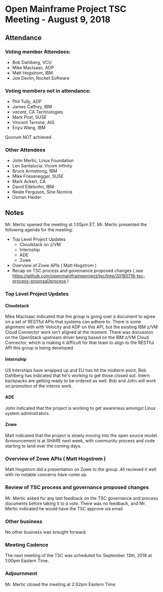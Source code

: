 # Open Mainframe Project TSC Meeting - August 9, 2018

## Attendance

### Voting member Attendees:

* Bob Dahlberg, VCU
* Mike MacIsaac, ADP
* Matt Hogstrom, IBM
* Joe Devlin, Rocket Software

### Voting members not in attendance:

* Phil Tully, ADP
* James Caffrey, IBM
* *vacant*, CA Technologies
* Mark Post, SUSE
* Vincent Terrone, AIG
* Enyu Wang, IBM

Quorum NOT achieved.

### Other Attendees

* John Mertic, Linux Foundation
* Len Santalucia, Vicom Infinity
* Bruce Armstrong, IBM
* Mike Friesenegger, SUSE
* Mark Ackert, CA
* David Edelsohn, IBM
* Neale Ferguson, Sine Nomine
* Usman Haider

## Notes

Mr. Mertic opened the meeting at 1:05pm ET. Mr. Mertic presented the following agenda for the meeting:

* Top Level Project Updates
  * Cloudstack on z/VM
  * Internship
  * ADE
  * Zowe
* Overview of Zowe APIs ( Matt Hogstrom )
* Recap on TSC process and governance proposed changes ( see https://github.com/openmainframeproject/tsc/tree/20180718-tsc-process-proposal/process )

### Top Level Project Updates

#### Cloudstack

Mike MacIsaac indicated that the group is going over a document to agree on a set of RESTful APIs that systems can adhere to. There is some alignment with with Velocity and ADP on this API, but the existing IBM z/VM Cloud Connector work isn't aligned at the moment. There was discussion on the OpenStack upstream driver being based on the IBM z/VM Cloud Connector, which is making it difficult for that team to align to the RESTful API this group is being developed.

#### Internship

US Interships have wrapped up and EU has hit the midterm point, Bob Dahlberg has indicated that he's working to get those closed out. Intern backpacks are getting ready to be ordered as well. Bob and John will work on promotion of the interns work.

#### ADE

John indicated that the project is working to get awareness amongst Linux system adminstrators.

#### Zowe

Matt indicated that the project is slowly moving into the open source model. Announcement is at SHARE next week, with community process and code starting to land over the coming days.

### Overview of Zowe APIs ( Matt Hogstrom )

Matt Hogstrom did a presentation on Zowe to the group. All recieved it well with no notable concerns have come up.

### Review of TSC process and governance proposed changes

Mr. Mertic asked for any last feedback on the TSC governance and process documents before taking it to a vote. There was no feedback, and Mr. Mertic indicated he would have the TSC approve via email.

### Other business

No other business was brought forward.

### Meeting Cadence

The next meeting of the TSC was scheduled for September 13th, 2018 at 1:00pm Eastern Time.

### Adjournment

Mr. Mertic closed the meeting at 2:02pm Eastern Time.
